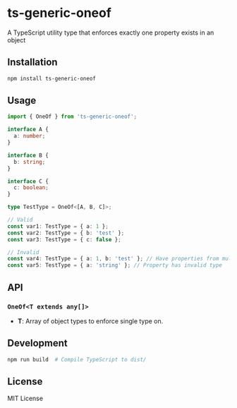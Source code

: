 # ts-generic-oneof

A TypeScript utility type that enforces exactly one property exists in an object

## Installation

```bash
npm install ts-generic-oneof
```

## Usage

```typescript
import { OneOf } from 'ts-generic-oneof';

interface A {
  a: number;
}

interface B {
  b: string;
}

interface C {
  c: boolean;
}

type TestType = OneOf<[A, B, C]>;

// Valid
const var1: TestType = { a: 1 };
const var2: TestType = { b: 'test' };
const var3: TestType = { c: false };

// Invalid
const var4: TestType = { a: 1, b: 'test' }; // Have properties from multiple types
const var5: TestType = { a: 'string' }; // Property has invalid type
```

## API

### `OneOf<T extends any[]>`

- **T**: Array of object types to enforce single type on.

## Development

```bash
npm run build  # Compile TypeScript to dist/
```

## License

MIT License
